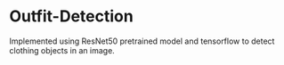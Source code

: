 # Outfit-Detection

Implemented using ResNet50 pretrained model and tensorflow to detect clothing objects in an image.
